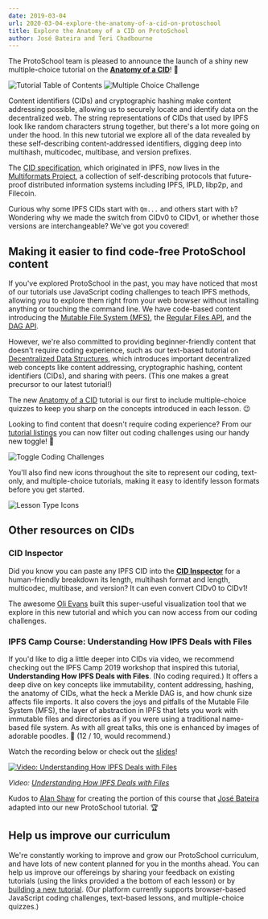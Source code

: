 ```yaml
---
date: 2019-03-04
url: 2020-03-04-explore-the-anatomy-of-a-cid-on-protoschool
title: Explore the Anatomy of a CID on ProtoSchool
author: José Bateira and Teri Chadbourne
---
```

The ProtoSchool team is pleased to announce the launch of a shiny new multiple-choice tutorial on the **[Anatomy of a CID](https://proto.school/#/anatomy-of-a-cid)**! 🎉

![Tutorial Table of Contents](/img/084-explore-the-anatomy-of-a-cid-on-protoschool/type-icons.jpg)
![Multiple Choice Challenge](/img/084-explore-the-anatomy-of-a-cid-on-protoschool/type-icons.jpg)

Content identifiers (CIDs) and cryptographic hashing make content addressing possible, allowing us to securely locate and identify data on the decentralized web. The string representations of CIDs that used by IPFS look like random characters strung together, but there's a lot more going on under the hood. In this new tutorial we explore all of the data revealed by these self-describing content-addressed identifiers, digging deep into multihash, multicodec, multibase, and version prefixes.

The [CID specification](https://github.com/multiformats/cid), which originated in IPFS, now lives in the [Multiformats Project](https://multiformats.io/), a collection of self-describing protocols that future-proof distributed information systems including IPFS, IPLD, libp2p, and Filecoin.

Curious why some IPFS CIDs start with `Qm...` and others start with `b`? Wondering why we made the switch from CIDv0 to CIDv1, or whether those versions are interchangeable? We've got you covered!

## Making it easier to find code-free ProtoSchool content
If you've explored ProtoSchool in the past, you may have noticed that most of our tutorials use JavaScript coding challenges to teach IPFS methods, allowing you to explore them right from your web browser without installing anything or touching the command line. We have code-based content introducing the [Mutable File System (MFS)](https://proto.school/#/mutable-file-system), the [Regular Files API](https://proto.school/#/regular-files-api), and the [DAG API](https://proto.school/#/basics).

However, we're also committed to providing beginner-friendly content that doesn't require coding experience, such as our text-based tutorial on [Decentralized Data Structures](https://proto.school/#/decentralized-data-structures), which introduces important decentralized web concepts like content addressing, cryptographic hashing, content identifiers (CIDs), and sharing with peers. (This one makes a great precursor to our latest tutorial!)

The new [Anatomy of a CID](https://proto.school/#/anatomy-of-a-cid) tutorial is our first to include multiple-choice quizzes to keep you sharp on the concepts introduced in each lesson. 😉

Looking to find content that doesn't require coding experience? From our [tutorial listings](https://proto.school/#/tutorials) you can now filter out coding challenges using our handy new toggle! 👏

![Toggle Coding Challenges](/img/084-explore-the-anatomy-of-a-cid-on-protoschool/type-icons.jpg)

You'll also find new icons throughout the site to represent our coding, text-only, and multiple-choice tutorials, making it easy to identify lesson formats before you get started.

![Lesson Type Icons](/img/084-explore-the-anatomy-of-a-cid-on-protoschool/type-icons.jpg)

## Other resources on CIDs

### CID Inspector
Did you know you can paste any IPFS CID into the [**CID Inspector**](https://cid.ipfs.io/) for a human-friendly breakdown its length, multihash format and length, multicodec, multibase, and version? It can even convert CIDv0 to CIDv1!

The awesome [Oli Evans](https://github.com/olizilla) built this super-useful visualization tool that we explore in this new tutorial and which you can now access from our coding challenges.

### IPFS Camp Course: Understanding How IPFS Deals with Files
If you'd like to dig a little deeper into CIDs via video, we recommend checking out the IPFS Camp 2019 workshop that inspired this tutorial, **Understanding How IPFS Deals with Files**. (No coding required.) It offers a deep dive on key concepts like immutability, content addressing, hashing, the anatomy of CIDs, what the heck a Merkle DAG is, and how chunk size affects file imports. It also covers the joys and pitfalls of the Mutable File System (MFS), the layer of abstraction in IPFS that lets you work with immutable files and directories as if you were using a traditional name-based file system. As with all great talks, this one is enhanced by images of adorable poodles. 🐩 (12 / 10, would recommend.)

Watch the recording below or check out the [slides](https://github.com/ipfs/camp/blob/master/CORE_AND_ELECTIVE_COURSES/CORE_COURSE_A/IPFS_Camp_Core_Course_A_Slides.pdf)!

[![Video: Understanding How IPFS Deals with Files](/img/057-ipfs-camp-course-videos/core-a-thumbnail.png)](https://youtu.be/Z5zNPwMDYGg)

_Video: [Understanding How IPFS Deals with Files](https://youtu.be/Z5zNPwMDYGg)_

Kudos to [Alan Shaw](https://github.com/alanshaw) for creating the portion of this course that [José Bateira](https://github.com/zebateira) adapted into our new ProtoSchool tutorial. 🏆

## Help us improve our curriculum
We're constantly working to improve and grow our ProtoSchool curriculum, and have lots of new content planned for you in the months ahead. You can help us improve our offereings by sharing your feedback on existing tutorials (using the links provided a the bottom of each lesson) or by [building a new tutorial](https://proto.school/#/build). (Our platform currently supports browser-based JavaScript coding challenges, text-based lessons, and multiple-choice quizzes.)
